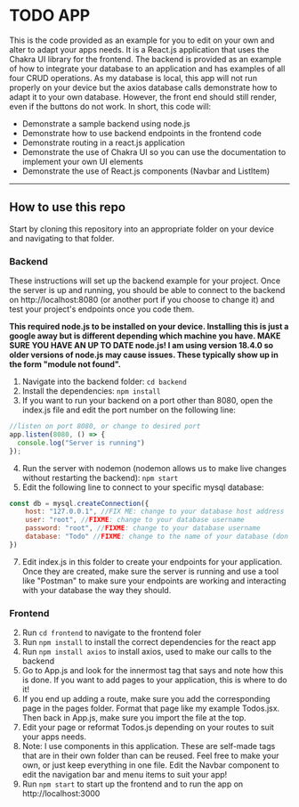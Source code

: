 # TODO APP
This is the code provided as an example for you to edit on your own and alter to adapt your apps needs.  It is a React.js application that uses the Chakra UI library for the frontend.  The backend is provided as an example of how to integrate your database to an application and has examples of all four CRUD operations.  As my database is local, this app will not run properly on your device but the axios database calls demonstrate how to adapt it to your own database.  However, the front end should still render, even if the buttons do not work.  In short, this code will:
- Demonstrate a sample backend using node.js
- Demonstrate how to use backend endpoints in the frontend code
- Demonstrate routing in a react.js application
- Demonstrate the use of Chakra UI so you can use the documentation to implement your own UI elements
- Demonstrate the use of React.js components (Navbar and ListItem)

---

## How to use this repo

Start by cloning this repository into an appropriate folder on your device and navigating to that folder.

### Backend

These instructions will set up the backend example for your project.  Once the server is up and running, you should be able to connect to the backend on http://localhost:8080 (or another port if you choose to change it) and test your project's endpoints once you code them.

**This required node.js to be installed on your device.  Installing this is just a google away but is different depending which machine you have.
MAKE SURE YOU HAVE AN UP TO DATE node.js! I am using version 18.4.0 so older versions of node.js may cause issues.  These typically show up in the form "module not found".**

1. Navigate into the backend folder: ```cd backend```
2. Install the dependencies: ```npm install```
3. If you want to run your backend on a port other than 8080, open the index.js file and edit the port number on the following line: 
``` javascript
//listen on port 8080, or change to desired port
app.listen(8080, () => {
  console.log("Server is running")
});
```
4. Run the server with nodemon (nodemon allows us to make live changes without restarting the backend): ```npm start```
5. Edit the following line to connect to your specific mysql database:
``` javascript
const db = mysql.createConnection({
    host: "127.0.0.1", //FIX ME: change to your database host address
    user: "root", //FIXME: change to your database username
    password: "root", //FIXME: change to your database username
    database: "Todo" //FIXME: change to the name of your database (don't confuse the name of the db with the name of your schema)
})
```
7. Edit index.js in this folder to create your endpoints for your application.  Once they are created, make sure the server is running and use a tool like "Postman" to make sure your endpoints are working and interacting with your database the way they should.


### Frontend
2. Run ```cd frontend``` to navigate to the frontend foler
3. Run ```npm install``` to install the correct dependencies for the react app
4. Run ```npm install axios``` to install axios, used to make our calls to the backend
5. Go to App.js and look for the innermost tag that says <Route/> and note how this is done.  If you want to add pages to your application, this is where to do it!
6. If you end up adding a route, make sure you add the corresponding page in the pages folder.  Format that page like my example Todos.jsx. Then back in App.js, make sure you import the file at the top.
7. Edit your page or reformat Todos.js depending on your routes to suit your apps needs.
8. Note:  I use components in this application.  These are self-made tags that are in their own folder than can be reused.  Feel free to make your own, or just keep everything in one file.  Edit the Navbar component to edit the navigation bar and menu items to suit your app!
9. Run ```npm start``` to start up the frontend and to run the app on http://localhost:3000
